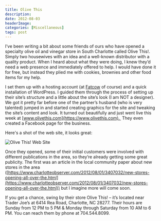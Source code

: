 ```yaml
---
title: Olive This
description: 
date: 2012-08-03
headerImage: 
categories: [Miscellaneous]
tags: post
---
```


I’ve been writing a bit about some friends of ours who have opened a specialty olive oil and vinegar store in South Charlotte called Olive This!. Simply two housewives with an idea and a well-known distributor with a quality product. When I heard about what they were doing, I knew they’d need a web presence and immediately offered to help. I would have done it for free, but instead they plied me with cookies, brownies and other food items for my help.

I set them up with a hosting account (at [Fatcow](https://www.fatcow.com/join/index.bml?AffID=607551) of course) and a quick installation of WordPress. I guided them through the process of setting up their site’s structure and a little about the site’s look (I am NOT a designer). We got it pretty far before one of the partner’s husband (who is very talented) jumped in and started creating graphics for the site and tweaking the site’s content and look. It turned out beautifully and just went live this week at [www.olivethis.com](https://www.olivethis.com).  They even created a Facebook page for the business.

Here's a shot of the web site, it looks great:

![](/images/2012/olivethis_site_snap.png "Olive This! Web Site")

Once they opened, some of their initial customers were involved with different publications in the area, so they’re already getting some great publicity. The first was an article in the local community paper about new stores in the area ([https://www.charlotteobserver.com/2012/08/01/3407032/new-stores-opening-all-over-the.html](https://www.charlotteobserver.com/2012/08/01/3407032/new-stores-opening-all-over-the.html)) but I imagine more will come soon.

If you get a chance, swing by their store Olive This! – it’s located near Trader Joe’s at 6414 Rea Road, Charlotte, NC 28277. Their hours are Sunday from 12 PM to 5 PM & Monday through Saturday from 10 AM to 6 PM. You can reach them by phone at 704.544.8099.